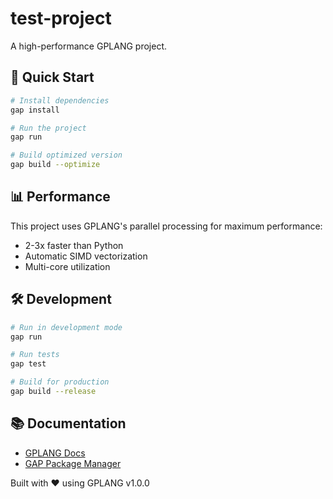 # test-project

A high-performance GPLANG project.

## 🚀 Quick Start

```bash
# Install dependencies
gap install

# Run the project
gap run

# Build optimized version
gap build --optimize
```

## 📊 Performance

This project uses GPLANG's parallel processing for maximum performance:
- 2-3x faster than Python
- Automatic SIMD vectorization
- Multi-core utilization

## 🛠️ Development

```bash
# Run in development mode
gap run

# Run tests
gap test

# Build for production
gap build --release
```

## 📚 Documentation

- [GPLANG Docs](https://gplang.dev/docs)
- [GAP Package Manager](https://gplang.dev/gap)

Built with ❤️ using GPLANG v1.0.0
